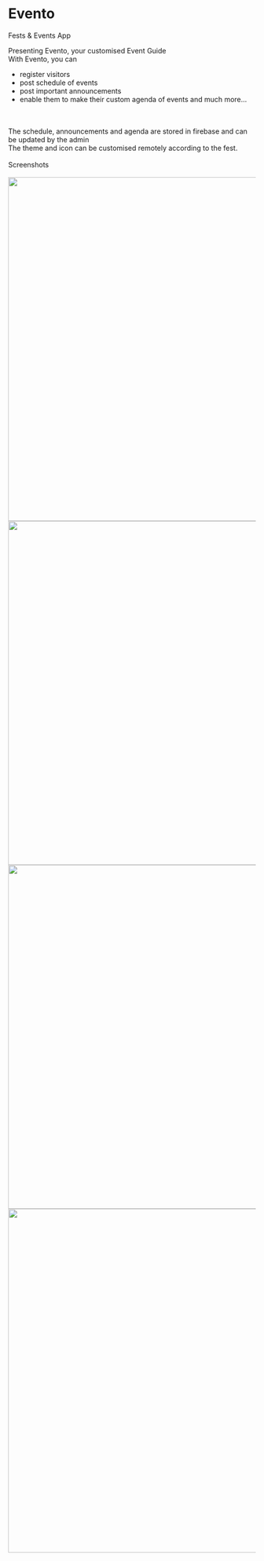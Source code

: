 # Evento
Fests &amp; Events App



Presenting Evento, your customised Event Guide <br>
With Evento, you can <br>
* register visitors
* post schedule of events
* post important announcements
* enable them to make their custom agenda of events
and much more...
<br>

<br>
The schedule, announcements and agenda are stored in firebase and can be updated by the admin
<br>
The theme and icon can be customised remotely according to the fest.

<br>
<br>
Screenshots
<br>
<br>

<img src ="https://user-images.githubusercontent.com/101785829/227760318-15d770cb-9d87-451c-aded-19dbbb71fc1a.jpg" height ="700"/>

<img src = "https://user-images.githubusercontent.com/101785829/227760320-51a8b569-16a6-477a-ae30-3913db80d65c.jpg" height = "700" />

<img src ="https://user-images.githubusercontent.com/101785829/227760329-cafd6d52-454a-4f2b-9132-b146a915993b.jpg" height = "700"/>

<img src = "https://user-images.githubusercontent.com/101785829/227760323-3ec9ab56-e055-4593-bdaa-40219e56bf94.jpg" height = "700" />
